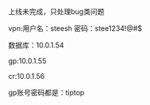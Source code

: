 上线未完成，只处理bug类问题

vpn:用户名：steesh   密码：stee1234!@#$

数据库：10.0.1.54

gp:10.0.1.55

cr:10.0.1.56

gp账号密码都是：tiptop